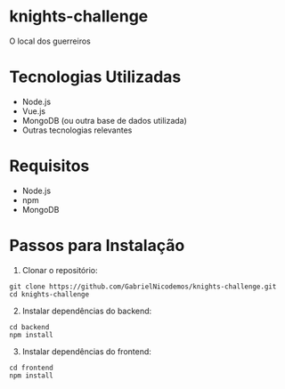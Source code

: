 # knights-challenge

O local dos guerreiros

# Tecnologias Utilizadas
- Node.js
- Vue.js
- MongoDB (ou outra base de dados utilizada)
- Outras tecnologias relevantes

# Requisitos
- Node.js
- npm
- MongoDB

# Passos para Instalação
1. Clonar o repositório:

```
git clone https://github.com/GabrielNicodemos/knights-challenge.git
cd knights-challenge
```

2. Instalar dependências do backend:

```
cd backend
npm install
```

3. Instalar dependências do frontend:

```
cd frontend
npm install
```

